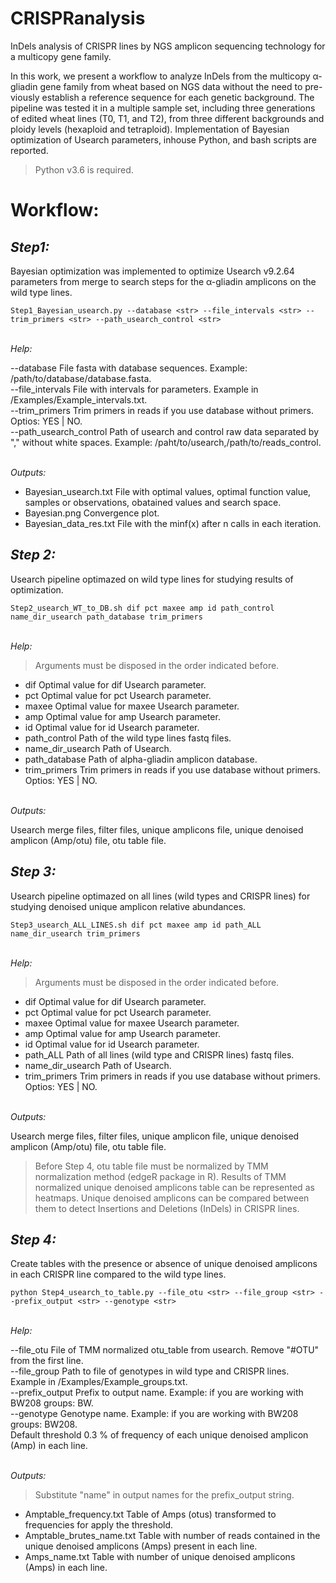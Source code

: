 # CRISPRanalysis
InDels analysis of CRISPR lines by NGS amplicon sequencing technology for a multicopy gene family.

In this work, we present a workflow to analyze InDels from the multicopy α-gliadin gene family from wheat based on NGS data without the need to pre-viously establish a reference sequence for each genetic background. The pipeline was tested it in a multiple sample set, including three generations of edited wheat lines (T0, T1, and T2), from three different backgrounds and ploidy levels (hexaploid and tetraploid). Implementation of Bayesian optimization of Usearch parameters, inhouse Python, and bash scripts are reported.

> Python v3.6 is required.

# **Workflow:**

## ***Step1:***

Bayesian optimization was implemented to optimize Usearch v9.2.64 parameters from merge to search steps for the α-gliadin amplicons on the wild type lines.
````
Step1_Bayesian_usearch.py --database <str> --file_intervals <str> --trim_primers <str> --path_usearch_control <str>
````
\
*Help:*

--database	File fasta with database sequences. Example: /path/to/database/database.fasta.\
--file_intervals	File with intervals for parameters. Example in /Examples/Example_intervals.txt.\
--trim_primers	Trim primers in reads if you use database without primers. Optios: YES | NO.\
--path_usearch_control	Path of usearch and control raw data separated by \",\" without white spaces. Example: /paht/to/usearch,/path/to/reads_control.

\
*Outputs:*

* Bayesian_usearch.txt	File with optimal values, optimal function value, samples or observations, obatained values and search space.
* Bayesian.png	Convergence plot.
* Bayesian_data_res.txt	File with the minf(x) after n calls  in each iteration.

## ***Step 2:***

Usearch pipeline optimazed on wild type lines for studying results of optimization.
````
Step2_usearch_WT_to_DB.sh dif pct maxee amp id path_control name_dir_usearch path_database trim_primers
````
\
*Help:*

> Arguments must be disposed in the order indicated before.
* dif	Optimal value for dif Usearch parameter.
* pct	Optimal value for pct Usearch parameter.
* maxee	Optimal value for maxee Usearch parameter.
* amp	Optimal value for amp Usearch parameter.
* id	Optimal value for id Usearch parameter.
* path_control	Path of the wild type lines fastq files.
* name_dir_usearch	Path of Usearch.
* path_database	Path of alpha-gliadin amplicon database.
* trim_primers	Trim primers in reads if you use database without primers. Optios: YES | NO.

\
*Outputs:*

Usearch merge files, filter files, unique amplicons file, unique denoised amplicon (Amp/otu) file, otu table file.

## ***Step 3:***

Usearch pipeline optimazed on all lines (wild types and CRISPR lines) for studying denoised unique amplicon relative abundances.
```
Step3_usearch_ALL_LINES.sh dif pct maxee amp id path_ALL name_dir_usearch trim_primers
```
\
*Help:*

> Arguments must be disposed in the order indicated before.
* dif	Optimal value for dif Usearch parameter.
* pct	Optimal value for pct Usearch parameter.
* maxee	Optimal value for maxee Usearch parameter.
* amp	Optimal value for amp Usearch parameter.
* id	Optimal value for id Usearch parameter.
* path_ALL	Path of all lines (wild type and CRISPR lines) fastq files.
* name_dir_usearch	Path of Usearch.
* trim_primers	Trim primers in reads if you use database without primers. Optios: YES | NO.

\
*Outputs:*

Usearch merge files, filter files, unique amplicon file, unique denoised amplicon (Amp/otu) file, otu table file.

> Before Step 4, otu table file must be normalized by TMM normalization method (edgeR package in R).
Results of TMM normalized unique denoised amplicons table can be represented as heatmaps.
Unique denoised amplicons can be compared between them to detect Insertions and Deletions (InDels) in CRISPR lines.


## ***Step 4:***

Create tables with the presence or absence of unique denoised amplicons in each CRISPR line compared to the wild type lines.
```
python Step4_usearch_to_table.py --file_otu <str> --file_group <str> --prefix_output <str> --genotype <str>
```

\
*Help:*

--file_otu	File of TMM normalized otu_table from usearch. Remove \"#OTU\" from the first line.\
--file_group	Path to file of genotypes in wild type and CRISPR lines. Example in /Examples/Example_groups.txt.\
--prefix_output	Prefix to output name. Example: if you are working with BW208 groups: BW.\
--genotype	Genotype name. Example: if you are working with BW208 groups: BW208.\
Default threshold 0.3 % of frequency of each unique denoised amplicon (Amp) in each line.

\
*Outputs:*

> Substitute "name" in output names for the prefix_output string.
* Amptable_frequency.txt	Table of Amps (otus) transformed to frequencies for apply the threshold.
* Amptable_brutes_name.txt	Table with number of reads contained in the unique denoised amplicons (Amps) present in each line.
* Amps_name.txt	Table with number of unique denoised amplicons (Amps) in each line.
